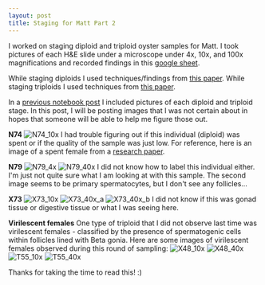 ```yaml
---
layout: post
title: Staging for Matt Part 2
---
```


I worked on staging diploid and triploid oyster samples for Matt. I took pictures of each
H&E slide under a microscope under 4x, 10x, and 100x magnifications and recorded findings in
this [google sheet](https://docs.google.com/spreadsheets/d/1fqYHdkFAxkhkaCjyz1m-wtLuHCWAQXIDzCgza5Ya_9I/edit?usp=sharing). 

While staging diploids I used techniques/findings from [this paper](https://www.researchgate.net/publication/340952942_Reproductive_cycle_of_the_non-native_Pacific_oyster_Crassostrea_gigas_in_the_Adriatic_Sea). While staging triploids I used techniques from [this paper](https://www.sciencedirect.com/science/article/pii/S0044848620329306?casa_token=tqUzcpjXG-wAAAAA:doKCwVDSAQeaG8wClipCHG5kGXUbfCqvFwke0EE_JrXOAbedIjBtddc33xq8GH78lFMBtlvUIQ).

In a [previous notebook post](https://drlawson.github.io/Updated-Oyster-Pics-for-Matt/) I included pictures of each diploid and triploid stage. In this post, I will be posting images that I was not certain about in hopes that someone will be able to help me figure those out. 

**N74**
![N74_10x](https://raw.githubusercontent.com/drlawson/drlawson.github.io/master/images/N74_10x.JPG)
I had trouble figuring out if this individual (diploid) was spent or if the quality of the sample was just low. For reference, here is an image of a spent female from a [research paper](https://www.researchgate.net/publication/340952942_Reproductive_cycle_of_the_non-native_Pacific_oyster_Crassostrea_gigas_in_the_Adriatic_Sea).

**N79**
![N79_4x](https://raw.githubusercontent.com/drlawson/drlawson.github.io/master/images/N79_4x.JPG)
![N79_40x](https://raw.githubusercontent.com/drlawson/drlawson.github.io/master/images/N79_40x.JPG)
I did not know how to label this individual either. I'm just not quite sure what I am looking at with this sample. The second image seems to be primary spermatocytes, but I don't see any follicles...  

**X73**
![X73_10x](https://raw.githubusercontent.com/drlawson/drlawson.github.io/master/images/X73_10x.JPG)
![X73_40x_a](https://raw.githubusercontent.com/drlawson/drlawson.github.io/master/images/X73_40x_a.JPG)
![X73_40x_b](https://raw.githubusercontent.com/drlawson/drlawson.github.io/master/images/X73_40x_b.JPG)
I did not know if this was gonad tissue or digestive tissue or what I was seeing here. 

**Virilescent females**
One type of triploid that I did not observe last time was virilescent females - classified by the presence of spermatogenic cells within follicles lined with Beta gonia. Here are some images of virilescent females observed during this round of sampling: 
![X48_10x](https://raw.githubusercontent.com/drlawson/drlawson.github.io/master/images/X48_10x.JPG)
![X48_40x](https://raw.githubusercontent.com/drlawson/drlawson.github.io/master/images/X48_40x.JPG)
![T55_10x](https://raw.githubusercontent.com/drlawson/drlawson.github.io/master/images/T55_10x.JPG)
![T55_40x](https://raw.githubusercontent.com/drlawson/drlawson.github.io/master/images/T55_40x.JPG)

Thanks for taking the time to read this! :)
